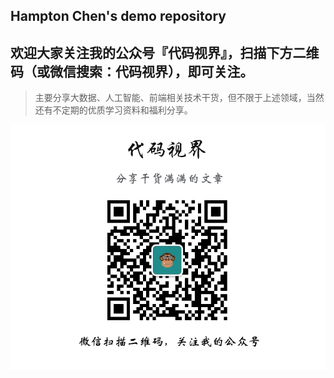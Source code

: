 ## Hampton Chen's demo repository

## 欢迎大家关注我的公众号『代码视界』，扫描下方二维码（或微信搜索：代码视界），即可关注。

>主要分享大数据、人工智能、前端相关技术干货，但不限于上述领域，当然还有不定期的优质学习资料和福利分享。

![](/assets/images/wxgzh_qrcode.png)
